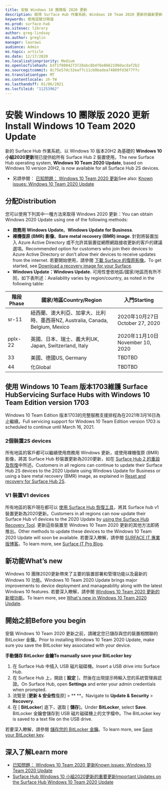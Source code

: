 ```yaml
---
title: 安裝 Windows 10 團隊版 2020 更新
description: 取得 Surface Hub 作業系統、Windows 10 Team 2020 更新的最新更新。
keywords: 使用逗號分隔值
ms.prod: surface-hub
ms.sitesec: library
author: greg-lindsay
ms.author: greglin
manager: laurawi
audience: Admin
ms.topic: article
ms.date: 12/17/2020
ms.localizationpriority: Medium
ms.openlocfilehash: b3f1f0884273728abc8b4f6e8662190dacdaf2b2
ms.sourcegitcommit: 8c75e57dc32eaf7c11cb9badea74809fd3877ffc
ms.translationtype: MT
ms.contentlocale: zh-TW
ms.lasthandoff: 01/06/2021
ms.locfileid: "11253962"
---
```

# <span data-ttu-id="023e5-104">安裝 Windows 10 團隊版 2020 更新</span><span class="sxs-lookup"><span data-stu-id="023e5-104">Install Windows 10 Team 2020 Update</span></span> 

<span data-ttu-id="023e5-105">新的 Surface Hub 作業系統、以 Windows 10 版本20H2 為基礎的 **Windows 10 小組2020更新**現已提供給所有 Surface Hub 2 裝置使用。</span><span class="sxs-lookup"><span data-stu-id="023e5-105">The new Surface Hub operating system, **Windows 10 Team 2020 Update**, based on Windows 10 version 20H2, is now available for all Surface Hub 2S devices.</span></span>  

- <span data-ttu-id="023e5-106">另請參閱： [已知問題： Windows 10 Team 2020 更新](surface-hub-2020-update.md)</span><span class="sxs-lookup"><span data-stu-id="023e5-106">See also: [Known issues: Windows 10 Team 2020 Update](surface-hub-2020-update.md)</span></span>

## <span data-ttu-id="023e5-107">分配</span><span class="sxs-lookup"><span data-stu-id="023e5-107">Distribution</span></span>

<span data-ttu-id="023e5-108">您可以使用下列其中一種方法來取得 Windows 2020 更新：</span><span class="sxs-lookup"><span data-stu-id="023e5-108">You can obtain Windows 2020 Update using one of the following methods:</span></span>

- <span data-ttu-id="023e5-109">**商務用 Windows Update**。</span><span class="sxs-lookup"><span data-stu-id="023e5-109">**Windows Update for Business**.</span></span>
- <span data-ttu-id="023e5-110">**裸機復原 (BMR) 影像**。</span><span class="sxs-lookup"><span data-stu-id="023e5-110">**Bare metal recovery (BMR) image**.</span></span> <span data-ttu-id="023e5-111">針對將裝置加入 Azure Active Directory 或不允許其裝置從網際網路接收更新的客戶的建議選項。</span><span class="sxs-lookup"><span data-stu-id="023e5-111">Recommended option for customers who join their devices to Azure Active Directory or don’t allow their devices to receive updates from the internet.</span></span> <span data-ttu-id="023e5-112">若要開始使用，請參閱 [下載 Surface 的復原影像](https://support.microsoft.com/surfacerecoveryimage)。</span><span class="sxs-lookup"><span data-stu-id="023e5-112">To get started, see [Download a recovery image for your Surface](https://support.microsoft.com/surfacerecoveryimage).</span></span>
- **<span data-ttu-id="023e5-113">Windows Update：</span><span class="sxs-lookup"><span data-stu-id="023e5-113">Windows Update.</span></span>** <span data-ttu-id="023e5-114">可用性會依地區/國家/地區而有所不同，如下表所述：</span><span class="sxs-lookup"><span data-stu-id="023e5-114">Availability varies by region/country, as noted in the following table:</span></span>

| <span data-ttu-id="023e5-115">階段</span><span class="sxs-lookup"><span data-stu-id="023e5-115">Phase</span></span> | <span data-ttu-id="023e5-116">國家/地區</span><span class="sxs-lookup"><span data-stu-id="023e5-116">Country/Region</span></span>                         | <span data-ttu-id="023e5-117">入門</span><span class="sxs-lookup"><span data-stu-id="023e5-117">Starting</span></span>          |
| ----- | -------------------------------------- | ----------------- |
| <span data-ttu-id="023e5-118">sr-1</span><span class="sxs-lookup"><span data-stu-id="023e5-118">1</span></span>     | <span data-ttu-id="023e5-119">紐西蘭、澳大利亞、加拿大、比利時、墨西哥</span><span class="sxs-lookup"><span data-stu-id="023e5-119">NZ, Australia, Canada, Belgium, Mexico</span></span> | <span data-ttu-id="023e5-120">2020年10月27日</span><span class="sxs-lookup"><span data-stu-id="023e5-120">October 27, 2020</span></span>  |
| <span data-ttu-id="023e5-121">pplx-2</span><span class="sxs-lookup"><span data-stu-id="023e5-121">2</span></span>     | <span data-ttu-id="023e5-122">英國、日本、瑞士、義大利</span><span class="sxs-lookup"><span data-stu-id="023e5-122">UK, Japan, Switzerland, Italy</span></span>          | <span data-ttu-id="023e5-123">2020年11月10日</span><span class="sxs-lookup"><span data-stu-id="023e5-123">November 10, 2020</span></span> |
| <span data-ttu-id="023e5-124">3</span><span class="sxs-lookup"><span data-stu-id="023e5-124">3</span></span>     | <span data-ttu-id="023e5-125">美國、德國</span><span class="sxs-lookup"><span data-stu-id="023e5-125">US, Germany</span></span>                            | <span data-ttu-id="023e5-126">TBD</span><span class="sxs-lookup"><span data-stu-id="023e5-126">TBD</span></span> |
| <span data-ttu-id="023e5-127">4</span><span class="sxs-lookup"><span data-stu-id="023e5-127">4</span></span>     | <span data-ttu-id="023e5-128">化</span><span class="sxs-lookup"><span data-stu-id="023e5-128">Global</span></span>                                 | <span data-ttu-id="023e5-129">TBD</span><span class="sxs-lookup"><span data-stu-id="023e5-129">TBD</span></span>  |

## <span data-ttu-id="023e5-130">使用 Windows 10 Team 版本1703維護 Surface Hub</span><span class="sxs-lookup"><span data-stu-id="023e5-130">Servicing Surface Hubs with Windows 10 Team Edition version 1703</span></span> 

<span data-ttu-id="023e5-131">Windows 10 Team Edition 版本1703的完整服務支援排程為在2021年3月16日為止繼續。</span><span class="sxs-lookup"><span data-stu-id="023e5-131">Full servicing support for Windows 10 Team Edition version 1703 is scheduled to continue until March 16, 2021.</span></span>

### <span data-ttu-id="023e5-132">2個裝置</span><span class="sxs-lookup"><span data-stu-id="023e5-132">2S devices</span></span> 

<span data-ttu-id="023e5-133">所有地區的客戶都可以繼續使用商務用 Windows 更新，或使用裸機復原 (BMR) 影像，將其 Surface Hub 秒裝置更新為2020更新，如在 [Surface Hub 2 的重設及恢復](surface-hub-2s-recover-reset.md)中所述。</span><span class="sxs-lookup"><span data-stu-id="023e5-133">Customers in all regions can continue to update their Surface Hub 2S devices to the 2020 Update using Windows Update for Business or using a bare metal recovery (BMR) image, as explained in [Reset and recovery for Surface Hub 2S](surface-hub-2s-recover-reset.md).</span></span>

### <span data-ttu-id="023e5-134">V1 裝置</span><span class="sxs-lookup"><span data-stu-id="023e5-134">V1 devices</span></span> 

<span data-ttu-id="023e5-135">所有地區的客戶現在都可以 [使用 Surface Hub 恢復工具](surface-hub-recovery-tool.md)，將其 Surface hub v1 裝置更新為2020更新。</span><span class="sxs-lookup"><span data-stu-id="023e5-135">Customers in all regions can now update their Surface Hub v1 devices to the 2020 Update by [using the Surface Hub Recovery Tool](surface-hub-recovery-tool.md).</span></span> <span data-ttu-id="023e5-136">更新這些裝置至 Windows 10 Team 2020 更新的其他方法即將推出。</span><span class="sxs-lookup"><span data-stu-id="023e5-136">Other methods to update these devices to the Windows 10 Team 2020 Update will soon be available.</span></span> <span data-ttu-id="023e5-137">若要深入瞭解，請參閱 [SURFACE IT 專業版博客](https://techcommunity.microsoft.com/t5/surface-it-pro-blog/surface-hub-windows-10-team-2020-update/ba-p/2000144)。</span><span class="sxs-lookup"><span data-stu-id="023e5-137">To learn more, see [Surface IT Pro Blog](https://techcommunity.microsoft.com/t5/surface-it-pro-blog/surface-hub-windows-10-team-2020-update/ba-p/2000144).</span></span>
 
## <span data-ttu-id="023e5-138">新功能</span><span class="sxs-lookup"><span data-stu-id="023e5-138">What’s new</span></span>

<span data-ttu-id="023e5-139">Windows 10 團隊2020更新帶來了主要的裝置部署和管理功能以及最新的 Windows 10 功能。</span><span class="sxs-lookup"><span data-stu-id="023e5-139">Windows 10 Team 2020 Update brings major improvements to device deployment and manageability along with the latest Windows 10 features.</span></span> <span data-ttu-id="023e5-140">若要深入瞭解，請參閱 [Windows 10 Team 2020 更新的新增功能](surface-hub-2020-update-whats-new.md)。</span><span class="sxs-lookup"><span data-stu-id="023e5-140">To learn more, see [What's new in Windows 10 Team 2020 Update](surface-hub-2020-update-whats-new.md).</span></span>
 
## <span data-ttu-id="023e5-141">開始之前</span><span class="sxs-lookup"><span data-stu-id="023e5-141">Before you begin</span></span>

<span data-ttu-id="023e5-142">安裝 Windows 10 Team 2020 更新之前，請確定您已儲存與您的裝置相關聯的 BitLocker 金鑰。</span><span class="sxs-lookup"><span data-stu-id="023e5-142">Prior to installing Windows 10 Team 2020 Update, make sure you save the BitLocker key associated with your device.</span></span> 

**<span data-ttu-id="023e5-143">手動儲存 BitLocker 金鑰</span><span class="sxs-lookup"><span data-stu-id="023e5-143">To manually save your BitLocker key</span></span>**

1. <span data-ttu-id="023e5-144">在 Surface Hub 中插入 USB 磁片磁碟機。</span><span class="sxs-lookup"><span data-stu-id="023e5-144">Insert a USB drive into Surface Hub.</span></span>
2. <span data-ttu-id="023e5-145">在 Surface Hub 上，開啟 [ **設定** ]，然後在出現提示時輸入您的系統管理員認證。</span><span class="sxs-lookup"><span data-stu-id="023e5-145">On Surface Hub, open **Settings** and enter your admin credentials when prompted.</span></span>
3. <span data-ttu-id="023e5-146">流覽至 [**更新 & 安全性**復原]  >  \*\* \*\*。</span><span class="sxs-lookup"><span data-stu-id="023e5-146">Navigate to **Update & Security** > **Recovery**.</span></span>
4. <span data-ttu-id="023e5-147">在 [ **BitLocker**] 底下，選取 [ **儲存**]。</span><span class="sxs-lookup"><span data-stu-id="023e5-147">Under **BitLocker**, select **Save**.</span></span> <span data-ttu-id="023e5-148">BitLocker 金鑰會儲存到 USB 磁片磁碟機上的文字檔中。</span><span class="sxs-lookup"><span data-stu-id="023e5-148">The BitLocker key is saved to a text file on the USB drive.</span></span>

<span data-ttu-id="023e5-149">若要深入瞭解，請參閱 [儲存您的 BitLocker 金鑰](save-bitlocker-key-surface-hub.md)。</span><span class="sxs-lookup"><span data-stu-id="023e5-149">To learn more, see [Save your BitLocker key](save-bitlocker-key-surface-hub.md).</span></span>

## <span data-ttu-id="023e5-150">深入了解</span><span class="sxs-lookup"><span data-stu-id="023e5-150">Learn more</span></span>

- [<span data-ttu-id="023e5-151">已知問題： Windows 10 Team 2020 更新</span><span class="sxs-lookup"><span data-stu-id="023e5-151">Known issues: Windows 10 Team 2020 Update</span></span>](surface-hub-2020-update.md)
- [<span data-ttu-id="023e5-152">Surface Hub Windows 10 小組2020更新的重要更新</span><span class="sxs-lookup"><span data-stu-id="023e5-152">Important Updates on the Surface Hub Windows 10 Team 2020 Update</span></span>](https://techcommunity.microsoft.com/t5/surface-it-pro-blog/important-updates-on-the-surface-hub-windows-10-team-2020-update/ba-p/1960897)
